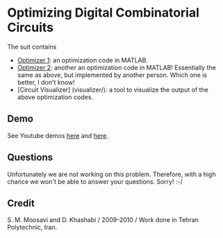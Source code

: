 # Optimizing Digital Combinatorial Circuits

The suit contains
- [Optimizer 1](optimizer1/): an optimization code in MATLAB. 
- [Optimizer 2](optimizer2/): another an optimization code in MATLAB! Essentially the same as above, but implemented by another person. Which one is better, I don't know! 
- [Circuit Visualizer] (visualizer/): a tool to visualize the output of the above optimization codes. 

## Demo 
See Youtube demos [here](https://www.youtube.com/watch?v=kt5oGHYTuSM) and [here](https://www.youtube.com/watch?v=ilxfsqFCVF0). 

## Questions 
Unfortunately we are not working on this problem. Therefore, with a high chance we won't be able to answer your questions. Sorry! :-/ 

## Credit 
S. M. Moosavi and D. Khashabi / 2009-2010 / Work done in Tehran Polytechnic, Iran. 

